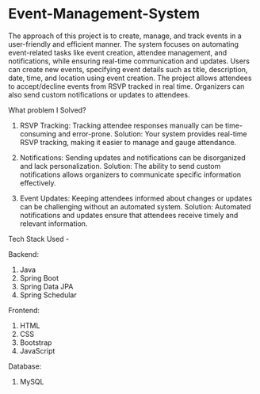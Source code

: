 # Event-Management-System

The approach of this project is to create, manage, and track events in a user-friendly and efficient manner. The system focuses on automating event-related tasks like event creation, attendee management, and notifications, while ensuring real-time communication and updates. Users can create new events, specifying event details such as title, description, date, time, and location using event creation. The project allows attendees to accept/decline events from RSVP tracked in real time. Organizers can also send custom notifications or updates to attendees.

What problem I Solved?
1. RSVP Tracking: Tracking attendee responses manually can be time-consuming and error-prone.
Solution: Your system provides real-time RSVP tracking, making it easier to manage and gauge attendance.

2. Notifications: Sending updates and notifications can be disorganized and lack personalization.
Solution: The ability to send custom notifications allows organizers to communicate specific information effectively.

3. Event Updates: Keeping attendees informed about changes or updates can be challenging without an automated system.
Solution: Automated notifications and updates ensure that attendees receive timely and relevant information.


Tech Stack Used - 

Backend:
1. Java 
2. Spring Boot
3. Spring Data JPA
4. Spring Schedular

Frontend:
1. HTML
2. CSS
3. Bootstrap
4. JavaScript

Database:
1. MySQL
